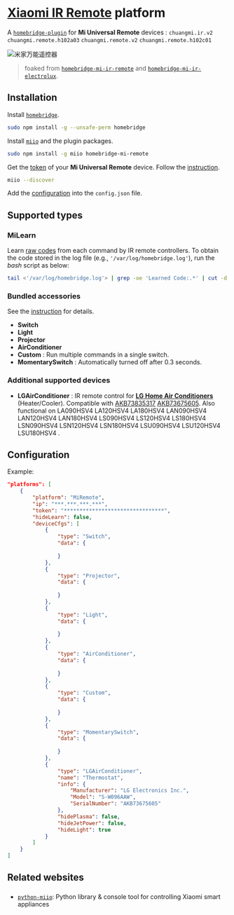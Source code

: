 # [**Xiaomi IR Remote**](https://www.home-assistant.io/integrations/remote.xiaomi_miio) platform

A [`homebridge-plugin`](https://www.npmjs.com/search?q=keywords:homebridge-plugin) for **Mi Universal Remote** devices
: `chuangmi.ir.v2` `chuangmi.remote.h102a03` `chuangmi.remote.v2` `chuangmi.remote.h102c01`

![米家万能遥控器](http://cdn.cnbj1.fds.api.mi-img.com/mi-mall/6c94b247060499a08307809ab8dcf5e1.jpg)

> foaked from [`homebridge-mi-ir-remote`](https://www.npmjs.com/package/homebridge-mi-ir-remote/v/0.1.0) and [`homebridge-mi-ir-electrolux`](https://www.npmjs.com/package/homebridge-mi-ir-electrolux/v/0.2.2).

## Installation

Install [`homebridge`](https://github.com/nfarina/homebridge/blob/master/README.md).

```bash
sudo npm install -g --unsafe-perm homebridge
``` 

Install [`miio`](https://github.com/aholstenson/miio/blob/master/README.md) and the plugin packages.

```bash
sudo npm install -g miio homebridge-mi-remote
```

Get the [token](https://github.com/jghaanstra/com.xiaomi-miio/blob/master/docs/obtain_token.md) of your **Mi Universal Remote** device. Follow the [instruction](https://www.home-assistant.io/integrations/vacuum.xiaomi_miio/#retrieving-the-access-token).

```bash
miio --discover
```

Add the [configuration](#configuration) into the `config.json` file.

## Supported types

### MiLearn

Learn [raw codes](https://www.home-assistant.io/integrations/remote.xiaomi_miio/#raw) from each command by IR remote controllers. To obtain the code stored in the log file (e.g., `'/var/log/homebridge.log'`), run the _bash_ script as below:
```bash
tail <'/var/log/homebridge.log'> | grep -oe 'Learned Code:.*' | cut -d ' ' -f3 | tail -1
```

### Bundled accessories

See the [instruction](https://github.com/WestCoast5550/homebridge-mi-ir-remote/blob/master/README.md#supported-types) for details. 

* **Switch**
* **Light**
* **Projector**
* **AirConditioner**
* **Custom**
: Run multiple commands in a single switch. 
* **MomentarySwitch**
: Automatically turned off after 0.3 seconds. 

### Additional supported devices

* **LGAirConditioner**
: IR remote control for [**LG Home Air Conditioners**](https://www.lg.com/my/home-air-conditioners) (Heater/Cooler). Compatible with [AKB73835317](https://www.google.com/search?q=AKB73835317) [AKB73675605](https://www.google.com/search?q=AKB73675605). Also functional on LA090HSV4 LA120HSV4 LA180HSV4 LAN090HSV4 LAN120HSV4 LAN180HSV4 LS090HSV4 LS120HSV4 LS180HSV4 LSN090HSV4 LSN120HSV4 LSN180HSV4 LSU090HSV4 LSU120HSV4 LSU180HSV4 . 

## Configuration 

Example:
```json
"platforms": [
    {
        "platform": "MiRemote",
        "ip": "***.***.***.***",
        "token": "********************************",
        "hideLearn": false,
        "deviceCfgs": [
            {
                "type": "Switch",
                "data": {
                    
                }
            },
            {
                "type": "Projector",
                "data": {
                    
                }
            },
            {
                "type": "Light",
                "data": {
                    
                }
            },
            {
                "type": "AirConditioner",
                "data": {
                    
                }
            },
            {
                "type": "Custom",
                "data": {
                    
                }
            },
            {
                "type": "MomentarySwitch",
                "data": {
                    
                }
            },
            {
                "type": "LGAirConditioner",
                "name": "Thermostat",
                "info": {
                    "Manufacturer": "LG Electronics Inc.",
                    "Model": "S-W096AAW",
                    "SerialNumber": "AKB73675605"
                },
                "hidePlasma": false,
                "hideJetPower": false,
                "hideLight": true
            }
        ]
    }
]
```

## Related websites
###

* [`python-miio`](https://github.com/rytilahti/python-miio): Python library & console tool for controlling Xiaomi smart appliances